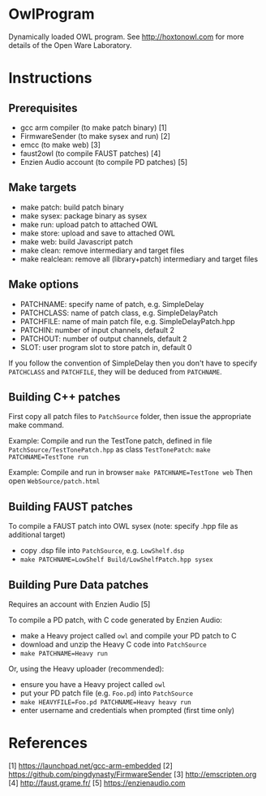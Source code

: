 # OwlProgram
Dynamically loaded OWL program.
See http://hoxtonowl.com for more details of the Open Ware Laboratory.

# Instructions

## Prerequisites
* gcc arm compiler (to make patch binary) [1]
* FirmwareSender (to make sysex and run) [2]
* emcc (to make web) [3]
* faust2owl (to compile FAUST patches) [4]
* Enzien Audio account (to compile PD patches) [5]

## Make targets
* make patch: build patch binary
* make sysex: package binary as sysex
* make run: upload patch to attached OWL
* make store: upload and save to attached OWL
* make web: build Javascript patch
* make clean: remove intermediary and target files
* make realclean: remove all (library+patch) intermediary and target files

## Make options
* PATCHNAME: specify name of patch, e.g. SimpleDelay
* PATCHCLASS: name of patch class, e.g. SimpleDelayPatch
* PATCHFILE: name of main patch file, e.g. SimpleDelayPatch.hpp
* PATCHIN: number of input channels, default 2
* PATCHOUT: number of output channels, default 2
* SLOT: user program slot to store patch in, default 0

If you follow the convention of SimpleDelay then you don't have to specify `PATCHCLASS` and `PATCHFILE`, they will be deduced from `PATCHNAME`.

## Building C++ patches
First copy all patch files to `PatchSource` folder, then issue the appropriate make command.

Example: Compile and run the TestTone patch, defined in file `PatchSource/TestTonePatch.hpp` as class `TestTonePatch`:
`make PATCHNAME=TestTone run`

Example: Compile and run in browser
`make PATCHNAME=TestTone web`
Then open `WebSource/patch.html`

## Building FAUST patches
To compile a FAUST patch into OWL sysex (note: specify .hpp file as additional target)
* copy .dsp file into `PatchSource`, e.g. `LowShelf.dsp`
* `make PATCHNAME=LowShelf Build/LowShelfPatch.hpp sysex`

## Building Pure Data patches
Requires an account with Enzien Audio [5]

To compile a PD patch, with C code generated by Enzien Audio:
* make a Heavy project called `owl` and compile your PD patch to C
* download and unzip the Heavy C code into `PatchSource`
* `make PATCHNAME=Heavy run`

Or, using the Heavy uploader (recommended):
* ensure you have a Heavy project called `owl`
* put your PD patch file (e.g. `Foo.pd`) into `PatchSource`
* `make HEAVYFILE=Foo.pd PATCHNAME=Heavy heavy run`
* enter username and credentials when prompted (first time only)

# References
[1] https://launchpad.net/gcc-arm-embedded
[2] https://github.com/pingdynasty/FirmwareSender
[3] http://emscripten.org
[4] http://faust.grame.fr/
[5] https://enzienaudio.com